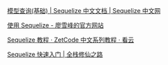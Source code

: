 [模型查询(基础) | Sequelize 中文文档 | Sequelize 中文网](https://www.sequelize.com.cn/core-concepts/model-querying-basics#%E5%AE%9E%E7%94%A8%E6%96%B9%E6%B3%95)

[使用 Sequelize - 廖雪峰的官方网站](https://www.liaoxuefeng.com/wiki/1022910821149312/1101571555324224)

[Sequelize 教程 · ZetCode 中文系列教程 · 看云](https://www.kancloud.cn/apachecn/zetcode-zh/1950587)

[Sequelize 快速入门 | 全栈修仙之路](http://www.semlinker.com/node-sequelize-quickstart/)
